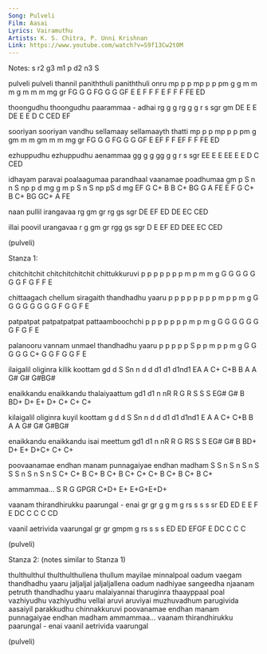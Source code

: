 ```yaml
---
Song: Pulveli
Film: Aasai
Lyrics: Vairamuthu
Artists: K. S. Chitra, P. Unni Krishnan
Link: https://www.youtube.com/watch?v=S9f13Cw2t0M
---
```


Notes: s r2 g3 m1 p d2 n3 S


pulveli pulveli thannil paniththuli paniththuli onru
mp p p  mp p p  pm  g   g m   m  m  g m   m  m  mg gr
FG G G  FG G G  GF  E   E F   F  F  E F   F  F  FE ED

thoongudhu thoongudhu paarammaa - adhai
rg   g g   rg   g g   r  s  sgr   gm
DE   E E   DE   E E   D  C  CED   EF

sooriyan sooriyan vandhu sellamaay sellamaayth thatti
mp p p   mp p p   pm g   gm m m    gm m m      mg  gr
FG G G   FG G G   GF E   EF F F    EF F F      FE  ED

ezhuppudhu ezhuppudhu aenammaa
gg   g g   gg   g g   r s  sgr
EE   E E   EE   E E   D C  CED

idhayam  paravai poalaagumaa parandhaal vaanamae poadhumaa
gm  p S  n n S   np p  d mg  g m  p  S  n  S np  pS d  mg
EF  G C+ B B C+  BG G  A FE  E F  G C+  B C+ BG  GC+ A FE

naan pullil irangavaa
rg   gm gr  rg  gs sgr
DE   EF ED  DE  EC CED

illai poovil urangavaa
r g   gm gr  rgg gs sgr
D E   EF ED  DEE EC CED

(pulveli)


Stanza 1:

chitchitchit chitchitchitchit chittukkuruvi
p   p   p    p   p   p   p    m   p  m m g
G   G   G    G   G   G   G    F   G  F F E

chittaagach chellum siragaith thandhadhu yaaru
p   p  p    p   p   p p p     m   p  p   m  g
G   G  G    G   G   G G G     F   G  G   F  E

patpatpat patpatpatpat pattaamboochchi
p  p  p   p  p  p  p   m  p   m    g
G  G  G   G  G  G  G   F  G   F    E

palanooru vannam unmael thandhadhu yaaru
p p p  p  p  S   p p    m   p  p   m  g
G G G  G  G C+   G G    F   G  G   F  E

ilaigalil oliginra kilik koottam
gd  d S   Sn n  d  d d1  d1  d1nd1
EA  A C+ C+B B  A  A G#  G#  G#BG#

enaikkandu enaikkandu thalaiyaattum
gd1  d1 n  nR   R  G  R  S  S   S
EG#  G# B  BD+ D+ E+ D+ C+ C+  C+

kilaigalil oliginra kuyil koottam
g d  d S   Sn n  d  d d1  d1  d1nd1
E A  A C+ C+B B  A  A G#  G#  G#BG#

enaikkandu enaikkandu isai meettum
gd1  d1 n  nR   R  G  RS   S   S
EG#  G# B  BD+ D+ E+ D+C+ C+   C+

poovaanamae endhan manam punnagaiyae endhan madham
S  S  n S   n S    n S   S  S n  S   n S    n S
C+ C+ B C+  B C+   B C+ C+ C+ B  C+  B C+   B C+

 ammammaa...
 S R  G GPGR
C+D+ E+ E+G+E+D+

vaanam thirandhirukku paarungal - enai
gr gr  g  g  m  g  rs s  s  s     sr
ED ED  E  E  F  E  DC C  C  C     CD

vaanil aetrivida vaarungal
gr gr  gmpm g rs s  s  s
ED ED  EFGF E DC C  C  C


(pulveli)


Stanza 2: (notes similar to Stanza 1)

thulthulthul thulthulthullena thullum mayilae
minnalpoal oadum vaegam thandhadhu yaaru
jaljaljal jaljaljallena oadum nadhiyae
sangeedha njaanam petruth thandhadhu yaaru
malaiyannai tharuginra thaayppaal poal
vazhiyudhu vazhiyudhu vellai aruvi
aruviyai muzhuvadhum parugivida
aasaiyil parakkudhu chinnakkuruvi
poovanamae endhan manam punnagaiyae endhan madham
ammammaa...
vaanam thirandhirukku paarungal - enai
vaanil aetrivida vaarungal

(pulveli)



